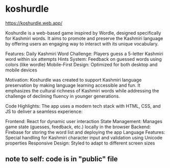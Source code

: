 # koshurdle
https://koshurdle.web.app/

Koshurdle is a web-based game inspired by Wordle, designed specifically for Kashmiri words. It aims to promote and preserve the Kashmiri language by offering users an engaging way to interact with its unique vocabulary.

Features:
Daily Kashmiri Word Challenge: Players guess a 5-letter Kashmiri word within six attempts
Hints System: Feedback on guessed words using colors (like wordle)
Mobile-First Design: Optimized for both desktop and mobile devices

Motivation:
Koshurdle was created to support Kashmiri language preservation by making language learning accessible and fun. It emphasizes the cultural richness of Kashmiri words while addressing the challenge of declining fluency in younger generations.

Code Highlights:
The app uses a modern tech stack with HTML, CSS, and JS to deliver a seamless experience:

Frontend: React for dynamic user interaction
State Management: Manages game state (guesses, feedback, etc.) locally in the browser
Backend: Firebase for storing the word list and deploying the app
Language Features: Special handling for Kashmiri character input and validation using Unicode properties
Responsive Design: Styled to adapt to different screen sizes


## note to self: code is in "public" file
